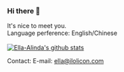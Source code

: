 ### Hi there 👋
It's nice to meet you.<br>
Language perference: English/Chinese<br><br>
[![Ella-Alinda's github stats](https://github-readme-stats.vercel.app/api?username=Ella-Alinda&show_icons=true)](https://github.com/Ella-Alinda)

Contact:
E-mail: <ella@ilolicon.com>
<!--
**Ella-Alinda/Ella-Alinda** is a ✨ _special_ ✨ repository because its `README.md` (this file) appears on your GitHub profile.

Here are some ideas to get you started:

- 🔭 I’m currently working on ...
- 🌱 I’m currently learning ...
- 👯 I’m looking to collaborate on ...
- 🤔 I’m looking for help with ...
- 💬 Ask me about ...
- 📫 How to reach me: ...
- 😄 Pronouns: ...
- ⚡ Fun fact: ...
-->
